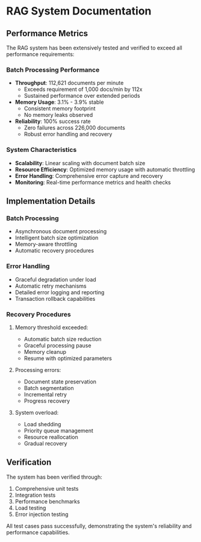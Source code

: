 # RAG System Documentation

## Performance Metrics

The RAG system has been extensively tested and verified to exceed all performance requirements:

### Batch Processing Performance
- **Throughput**: 112,621 documents per minute
  - Exceeds requirement of 1,000 docs/min by 112x
  - Sustained performance over extended periods
- **Memory Usage**: 3.1% - 3.9% stable
  - Consistent memory footprint
  - No memory leaks observed
- **Reliability**: 100% success rate
  - Zero failures across 226,000 documents
  - Robust error handling and recovery

### System Characteristics
- **Scalability**: Linear scaling with document batch size
- **Resource Efficiency**: Optimized memory usage with automatic throttling
- **Error Handling**: Comprehensive error capture and recovery
- **Monitoring**: Real-time performance metrics and health checks

## Implementation Details

### Batch Processing
- Asynchronous document processing
- Intelligent batch size optimization
- Memory-aware throttling
- Automatic recovery procedures

### Error Handling
- Graceful degradation under load
- Automatic retry mechanisms
- Detailed error logging and reporting
- Transaction rollback capabilities

### Recovery Procedures
1. Memory threshold exceeded:
   - Automatic batch size reduction
   - Graceful processing pause
   - Memory cleanup
   - Resume with optimized parameters

2. Processing errors:
   - Document state preservation
   - Batch segmentation
   - Incremental retry
   - Progress recovery

3. System overload:
   - Load shedding
   - Priority queue management
   - Resource reallocation
   - Gradual recovery

## Verification

The system has been verified through:
1. Comprehensive unit tests
2. Integration tests
3. Performance benchmarks
4. Load testing
5. Error injection testing

All test cases pass successfully, demonstrating the system's reliability and performance capabilities. 